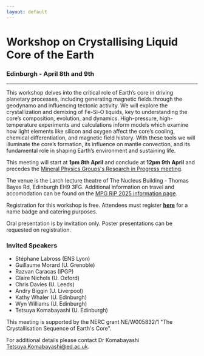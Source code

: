 ```yaml
---
layout: default
---
```


# Workshop on Crystallising Liquid Core of the Earth
### Edinburgh - April 8th and 9th

* * *

This workshop delves into the critical role of Earth’s core in driving planetary processes, including generating magnetic fields through the geodynamo and influencing tectonic activity. We will explore the crystallization and demixing of Fe-Si-O liquids, key to understanding the core’s composition, evolution, and dynamics. High-pressure, high-temperature experiments and calculations inform models which examine how light elements like silicon and oxygen affect the core’s cooling, chemical differentiation, and magnetic field history. With these tools we will illuminate the core’s formation, its influence on mantle convection, and its fundamental role in shaping Earth’s environment and sustaining life.

This meeting will start at __1pm 8th April__ and conclude at __12pm 9th April__ and precedes the [Mineral Physics Groups's Research in Progress meeting](./RiP_2025.html).

The venue is the Larch lecture theatre of The Nucleus Building - Thomas Bayes Rd, Edinburgh EH9 3FG. Additional information on travel and accomodation can be found on the [MPG RiP 2025 information page](./RiP_2025-planning.html).

Registration for this workshop is free. Attendees must register __<a href="https://forms.office.com/Pages/ResponsePage.aspx?id=sAafLmkWiUWHiRCgaTTcYbw2T4DoKKxOjaEIhHhi9cpUN1dTMVZYNTc4UlVaMjlCOVJJNVZBVTBYMy4u"><ins>here</ins></a>__
 for a name badge and catering purposes.

Oral presentation is by invitation only. Poster presentations can be requested on registration.

### Invited Speakers
*  Stéphane Labross (ENS Lyon)
*  Guillaume Morard (U. Grenoble)
*  Razvan Caracas (IPGP)
*  Claire Nichols (U. Oxford)
*  Chris Davies (U. Leeds)
*  Andry Biggin (U. Liverpool)
*  Kathy Whaler (U. Edinburgh)
*  Wyn Williams (U. Edinburgh)
*  Tetsuya Komabayashi (U. Edinburgh)

This meeting is supported by the NERC grant NE/W005832/1 "The Crystallisation Sequence of Earth's Core".

For additional details please contact Dr Komabayashi <a href="mailto:Tetsuya.Komabayashi@ed.ac.uk">Tetsuya.Komabayashi@ed.ac.uk</a>.
